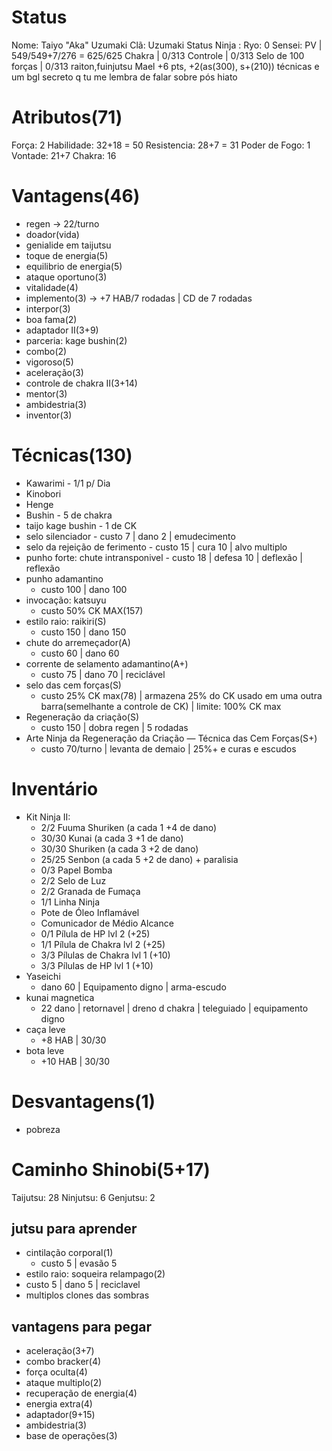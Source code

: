 # Status
Nome: Taiyo "Aka" Uzumaki
Clã:  Uzumaki
Status Ninja : 
Ryo:  0
Sensei: 
PV | 549/549+7/276 = 625/625
Chakra | 0/313
Controle | 0/313
Selo de 100 forças | 0/313
raiton,fuinjutsu
Mael +6 pts, +2(as(300), s+(210)) técnicas e um bgl secreto q tu me lembra de falar sobre pós hiato



# Atributos(71)
Força: 2
Habilidade: 32+18 = 50
Resistencia: 28+7 = 31
Poder de Fogo: 1
Vontade: 21+7
Chakra: 16
# Vantagens(46)
- regen -> 22/turno
- doador(vida)
- genialide em taijutsu
- toque de energia(5)
- equilibrio de energia(5)
- ataque oportuno(3)
- vitalidade(4)
- implemento(3) -> +7 HAB/7 rodadas | CD de 7 rodadas
- interpor(3)
- boa fama(2)
- adaptador II(3+9)
- parceria: kage bushin(2)
- combo(2)
- vigoroso(5)
- aceleração(3)
- controle de chakra II(3+14)
- mentor(3)
- ambidestria(3)
- inventor(3)
# Técnicas(130)
- Kawarimi - 1/1 p/ Dia
- Kinobori
- Henge
- Bushin - 5 de chakra
- taijo kage bushin - 1 de CK 
- selo silenciador
	  - custo 7 | dano 2 | emudecimento
- selo da rejeição de ferimento
	  - custo 15 | cura 10 | alvo multiplo
- punho forte: chute intransponivel
	  - custo 18 | defesa 10 | deflexão | reflexão
- punho adamantino
	 - custo 100 | dano 100 
- invocação: katsuyu
	- custo 50% CK MAX(157) 
- estilo raio: raikiri(S)
	 - custo 150 | dano 150
- chute do arremeçador(A)
	- custo 60 | dano 60
- corrente de selamento adamantino(A+)
	- custo 75 | dano 70 | reciclável
- selo das cem forças(S)
    - custo 25% CK max(78) | armazena 25% do CK usado em uma outra barra(semelhante a controle de CK) | limite: 100% CK max
- Regeneração da criação(S)
	- custo 150 | dobra regen | 5 rodadas
- Arte Ninja da Regeneração da Criação — Técnica das Cem Forças(S+)
	- custo 70/turno | levanta de demaio | 25%+ e curas e escudos
# Inventário
- Kit Ninja II:
	- 2/2 Fuuma Shuriken (a cada 1 +4 de dano)
	- 30/30 Kunai (a cada 3 +1 de dano)
	- 30/30 Shuriken (a cada 3 +2 de dano)
	- 25/25 Senbon (a cada 5 +2 de dano) + paralisia
	- 0/3 Papel Bomba
	- 2/2 Selo de Luz
	- 2/2 Granada de Fumaça
	- 1/1 Linha Ninja
	- Pote de Óleo Inflamável
	- Comunicador de Médio Alcance
	- 0/1 Pílula de HP lvl 2 (+25)
	- 1/1 Pílula de Chakra lvl 2 (+25)
	- 3/3 Pílulas de Chakra lvl 1 (+10)
	- 3/3 Pílulas de HP lvl 1 (+10)
- Yaseichi
	- dano 60 | Equipamento digno | arma-escudo
- kunai magnetica
	- 22 dano | retornavel | dreno d chakra | teleguiado | equipamento digno
- caça leve
	- +8 HAB | 30/30
- bota leve
	- +10 HAB | 30/30

# Desvantagens(1)
- pobreza
# Caminho Shinobi(5+17) 
Taijutsu: 28
Ninjutsu: 6
Genjutsu: 2
## jutsu para aprender
- cintilação corporal(1)
    - custo 5 | evasão 5
- estilo raio: soqueira relampago(2)
 - custo 5 | dano 5 | reciclavel
- multiplos clones das sombras
## vantagens para pegar
- aceleração(3+7)
- combo bracker(4)
- força oculta(4)
- ataque multiplo(2)
- recuperação de energia(4)
- energia extra(4)
- adaptador(9+15)
- ambidestria(3)
- base de operações(3)